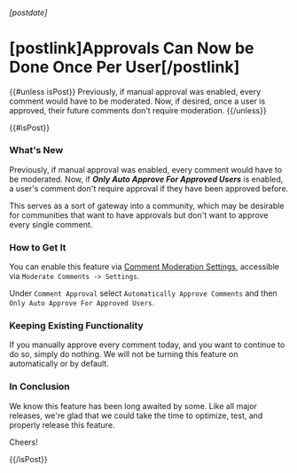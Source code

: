 ###### [postdate]
# [postlink]Approvals Can Now be Done Once Per User[/postlink]

{{#unless isPost}}
Previously, if manual approval was enabled, every comment would have to be moderated. Now, if desired, once a user is approved, their
future comments don't require moderation.
{{/unless}}

{{#isPost}}

### What's New

Previously, if manual approval was enabled, every comment would have to be moderated. Now, if ***Only Auto Approve For Approved Users*** is enabled,
a user's comment don't require approval if they have been approved before.

This serves as a sort of gateway into a community, which may be desirable for communities that want to have approvals but don't want to
approve every single comment.

### How to Get It

You can enable this feature via [Comment Moderation Settings](https://fastcomments.com/auth/my-account/moderate-comments/settings), accessible via
`Moderate Comments -> Settings`.

Under `Comment Approval` select `Automatically Approve Comments` and then `Only Auto Approve For Approved Users`.

### Keeping Existing Functionality

If you manually approve every comment today, and you want to continue to do so, simply do nothing. We will not be turning this feature on automatically
or by default.

### In Conclusion

We know this feature has been long awaited by some. Like all major releases, we're glad that we could take the time to optimize, test, and properly release this feature.

Cheers!

{{/isPost}}
